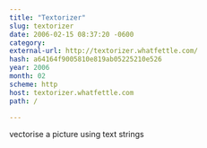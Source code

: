 ```yaml
---
title: "Textorizer"
slug: textorizer
date: 2006-02-15 08:37:20 -0600
category: 
external-url: http://textorizer.whatfettle.com/
hash: a64164f9005810e819ab05225210e526
year: 2006
month: 02
scheme: http
host: textorizer.whatfettle.com
path: /

---
```


vectorise a picture using text strings
